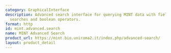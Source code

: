 ```yaml
---
category: GraphicalInterface
description: Advanced search interface for querying MINT data with field-specific
  searches and boolean operators.
format: http
id: mint.advanced.search
name: MINT Advanced Search
product_url: https://mint.bio.uniroma2.it/index.php/advanced-search/
layout: product_detail
---
```

